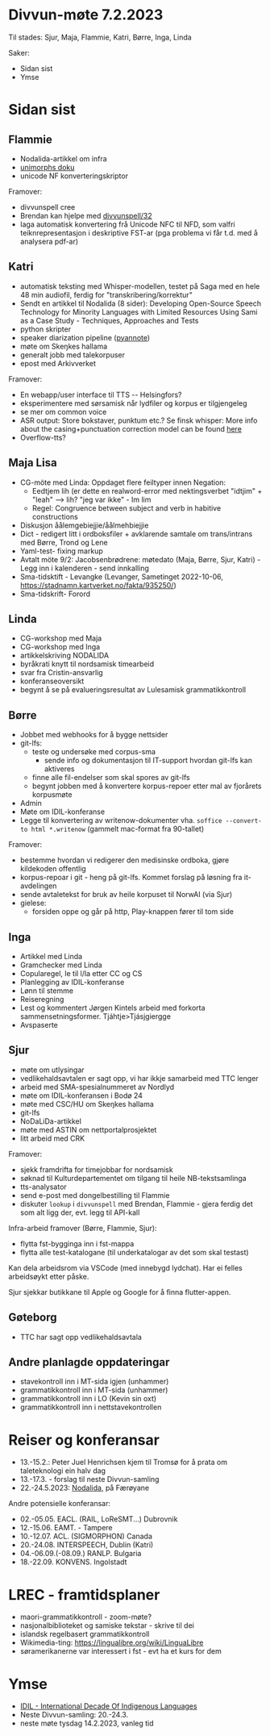 # Divvun-møte 7.2.2023

Til stades: Sjur, Maja, Flammie, Katri, Børre, Inga, Linda

Saker:

* Sidan sist
* Ymse

# Sidan sist

## Flammie

* Nodalida-artikkel om infra
* [unimorphs doku](https://giellalt.github.io/giella-core/unimorph.html)
* unicode NF konverteringskriptor

Framover:

* divvunspell cree
* Brendan kan hjelpe med [divvunspell/32](https://github.com/divvun/divvunspell/issues/32)
* laga automatisk konvertering frå Unicode NFC til NFD, som valfri teiknrepresentasjon i deskriptive FST-ar (pga problema vi får t.d. med å analysera pdf-ar)

## Katri

* automatisk teksting med Whisper-modellen, testet på Saga med en hele 48 min audiofil, ferdig for "transkribering/korrektur"
* Sendt en artikkel til Nodalida (8 sider): Developing Open-Source Speech Technology for Minority Languages with Limited Resources Using Sami as a Case Study - Techniques, Approaches and Tests
* python skripter
* speaker diarization pipeline ([pyannote](https://huggingface.co/pyannote))
* møte om Skeŋkes hallama
* generalt jobb med talekorpuser
* epost med Arkivverket

Framover:
* En webapp/user interface til TTS -- Helsingfors?
* eksperimentere med sørsamisk når lydfiler og korpus er tilgjengeleg
* se mer om common voice
* ASR output: Store bokstaver, punktum etc.? Se finsk whisper: More info about the casing+punctuation correction model can be found [here](https://huggingface.co/Finnish-NLP/t5-small-nl24-casing-punctuation-correction)
* Overflow-tts?

## Maja Lisa

* CG-möte med Linda: Oppdaget flere feiltyper innen Negation: 
    * Eedtjem lih (er dette en realword-error med nektingsverbet "idtjim"  + "leah" --> lih?  "jeg var ikke" - Im lim
    * Regel: Congruence between subject and verb in habitive constructions
* Diskusjon åålemgebiejjie/åålmehbiejjie
* Dict - redigert litt i ordboksfiler + avklarende samtale om trans/intrans med Børre, Trond og Lene
* Yaml-test- fixing markup
* Avtalt möte 9/2: Jacobsenbrødrene: møtedato (Maja, Børre, Sjur, Katri) - Legg inn i kalenderen - send innkalling
* Sma-tidsktift - Levangke (Levanger, Sametinget 2022-10-06, <https://stadnamn.kartverket.no/fakta/935250/>)
* Sma-tidskrift- Forord

## Linda

* CG-workshop med Maja
* CG-workshop med Inga
* artikkelskriving NODALIDA
* byråkrati knytt til nordsamisk timearbeid
* svar fra Cristin-ansvarlig
* konferanseoversikt
* begynt å se på evalueringsresultat av Lulesamisk grammatikkontroll

## Børre

* Jobbet med webhooks for å bygge nettsider
* git-lfs:
    * teste og undersøke med corpus-sma
        * sende info og dokumentasjon til IT-support hvordan git-lfs kan aktiveres
    * finne alle fil-endelser som skal spores av git-lfs
    * begynt jobben med å konvertere korpus-repoer etter mal av fjorårets korpusmøte
* Admin
* Møte om IDIL-konferanse
* Legge til konvertering av writenow-dokumenter vha.
  `soffice --convert-to html *.writenow` (gammelt mac-format fra 90-tallet)

Framover:

* bestemme hvordan vi redigerer den medisinske ordboka, gjøre kildekoden offentlig
* korpus-repoar i git - heng på git-lfs. Kommet forslag på løsning fra it-avdelingen
* sende avtaletekst for bruk av heile korpuset til NorwAI (via Sjur)
* gielese:
    * forsiden oppe og går på http, Play-knappen fører til tom side

## Inga

* Artikkel med Linda
* Gramchecker med Linda
* Copularegel, le til l/la etter CC og CS
* Planlegging av IDIL-konferanse
* Lønn til stemme
* Reiseregning
* Lest og kommentert Jørgen Kintels arbeid med forkorta sammensetningsformer. Tjáhtje>Tjásjgiergge
* Avspaserte

## Sjur

* møte om utlysingar
* vedlikehaldsavtalen er sagt opp, vi har ikkje samarbeid med TTC lenger
* arbeid med SMA-spesialnummeret av Nordlyd
* møte om IDIL-konferansen i Bodø 24
* møte med CSC/HU om Skeŋkes hallama
* git-lfs
* NoDaLiDa-artikkel
* møte med ASTIN om nettportalprosjektet
* litt arbeid med CRK

Framover:

* sjekk framdrifta for timejobbar for nordsamisk
* søknad til Kulturdepartementet om tilgang til heile NB-tekstsamlinga
* tts-analysator
* send e-post med dongelbestilling til Flammie
* diskuter `lookup` i `divvunspell` med Brendan, Flammie - gjera ferdig det
  som alt ligg der, evt. legg til API-kall

Infra-arbeid framover (Børre, Flammie, Sjur):

* flytta fst-bygginga inn i fst-mappa
* flytta alle test-katalogane (til underkatalogar av det som skal testast)

Kan dela arbeidsrom via VSCode (med innebygd lydchat). Har ei felles arbeidsøykt etter påske.

Sjur sjekkar butikkane til Apple og Google for å finna flutter-appen.

## Gøteborg

* TTC har sagt opp vedlikehaldsavtala

## Andre planlagde oppdateringar

* stavekontroll inn i MT-sida igjen (unhammer)
* grammatikkontroll inn i MT-sida (unhammer)
* grammatikkontroll inn i LO (Kevin sin oxt)
* grammatikkontroll inn i nettstavekontrollen

# Reiser og konferansar

* 13.-15.2.: Peter Juel Henrichsen kjem til Tromsø for å prata om taleteknologi ein halv dag
* 13.-17.3. - forslag til neste Divvun-samling
* 22.-24.5.2023: [Nodalida](https://www.nodalida2023.fo/call-for-papers), på Færøyane

Andre potensielle konferansar:
* 02.-05.05. EACL. (RAIL, LoReSMT...) Dubrovnik
* 12.-15.06. EAMT. - Tampere
* 10.-12.07. ACL. (SIGMORPHON) Canada
* 20.-24.08. INTERSPEECH, Dublin (Katri)
* 04.-06.09.(-08.09.) RANLP. Bulgaria
* 18.-22.09. KONVENS. Ingolstadt

# LREC - framtidsplaner

* maori-grammatikkontroll - zoom-møte?
* nasjonalbiblioteket og samiske tekstar - skrive til dei
* islandsk regelbasert grammatikkontroll
* Wikimedia-ting: <https://lingualibre.org/wiki/LinguaLibre>
* søramerikanerne var interessert i fst - evt ha et kurs for dem

# Ymse

* [IDIL - International Decade Of Indigenous Languages](https://fpcc.ca/stories/the-decade-of-indigenous-languages/)
* Neste Divvun-samling: 20.-24.3.
* neste møte tysdag 14.2.2023, vanleg tid
